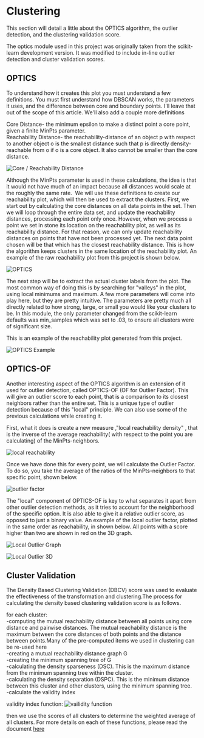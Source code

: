 # Clustering
This section will detail a little about the OPTICS algorithm, the outlier detection, and the clustering validation score.

The optics module used in this project was originally taken from the scikit-learn development version. It was modified to include in-line outlier detection and cluster validation scores.

## OPTICS
To understand how it creates this plot you must understand a few definitions.  You must first understand how DBSCAN works, the parameters it uses, and the difference between core and boundary points. I'll leave that out of the scope of this article. We'll also add a couple more definitions <br>

Core Distance- the minimum epsilon to make a distinct point a core point, given a finite MinPts parameter. <br>
Reachability Distance- the reachability-distance of an object p with respect to another object o is the smallest distance such that p is directly density-reachable from o if o is a core object. It also cannot be smaller than the core distance. <br>

![Core / Reachability Distance](/reports/figures/optics/Core_Reach.png)

Although the MinPts parameter is used in these calculations, the idea is that it would not have much of an impact because all distances would scale at the roughly the same rate. 
We will use these definitions to  create our reachability plot, which will then be used to extract the clusters. First, we start out by calculating the core distances on all data points in the set. Then we will loop through the entire data set, and update the reachability distances, processing each point only once. However, when we process a point we set in stone its location on the reachability plot, as well as its reachability distance. For that reason, we can only update reachability distances on points that have not been processed yet. The next data point chosen will be that which has the closest reachability distance. This is how the algorithm keeps clusters in the same location of the reachability plot. An example of the raw reachability plot from this project is shown below. 

![OPTICS](/reports/figures/optics/local_reach.png)


The next step will be to extract the actual cluster labels from the plot. The most common way of doing this is by searching for "valleys" in the plot, using local minimums and maximum. A few more parameters  will come into play here, but they are pretty intuitive. The parameters are pretty much all directly related to how strong, large, or small you would like your clusters to be. In this module, the only parameter changed from the scikit-learn defaults was min_samples which was set to .03, to ensure all clusters were of significant size.

This is an example of the reachability plot generated from this project.

![OPTICS Example](/reports/figures/optics/optics_example.png)


## OPTICS-OF
Another interesting aspect of the OPTICS algorithm is an extension of it used for outlier detection, called OPTICS-OF (OF for Outlier Factor). This will give an outlier score to each point, that is a comparison to its closest neighbors rather than the entire set. This is a unique type of outlier detection because of this "local" principle. We can also use some of the previous calculations while creating it. 

First, what it does is create a new measure ,"local reachability density" , that is the inverse of the average reachability( with respect to the point you are calculating) of the MinPts-neighbors.

![local reachability](/reports/figures/optics/local_reach.png)

Once we have done this for every point, we will calculate the Outlier Factor. To do so, you take the average of the ratios of the MinPts-neighbors to that specific point, shown below.

![outlier factor](/reports/figures/optics/outlier_factor.png)

The "local" component of OPTICS-OF is key to what separates it apart from other outlier detection methods, as it tries to account for the neighborhood of the specific option. It is also able to give it a relative outlier score, as opposed to just a binary value. An example of the local outlier factor, plotted in the same order as reachability, in shown below. All points with a score higher than two are shown in red on the 3D graph.

![Local Outlier Graph](/reports/figures/LocalOutlierGraph.png)

![Local Outlier 3D](/reports/figures/localoutlier3D.png)


## Cluster Validation
The Density Based Clustering Validation (DBCV) score was used to evaluate the effectiveness of the transformation and clustering.The process for calculating the density based clustering validation score is as follows.

for each cluster: <br>
   -computing the mutual reachability distance between all points using core distance and pairwise distances. The mutual reachability distance is the maximum between the core distances of both points and the distance between points.Many of the pre-computed items we used in clustering can be re-used here  <br>
   -creating a mutual reachability distance graph G <br>
   -creating the minimum spanning tree of G <br>
   -calculating the density sparseness (DSC). This is the maximum distance from the minimum spanning tree within the cluster. <br>
   -calculating the density separation (DSPC). This is the minimum distance between this cluster and other clusters, using the minimum spanning tree.  <br>
   -calculate the validity index <br>

   validity index function:
   ![vailidity function](reports/figures/OPTICS/validity.png)


then we use the scores of all clusters to determine the weighted average of all clusters.
For more details on each of these functions, please read the document [here](/literature/DBCV.pdf)

